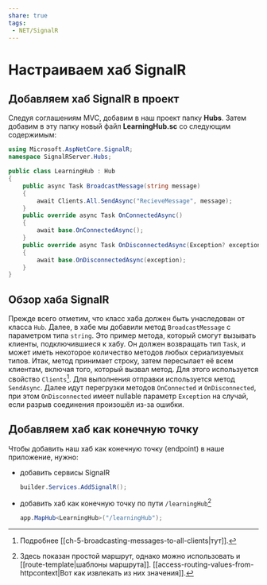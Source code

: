 ```yaml
---
share: true
tags:
 - NET/SignalR
---
```

# Настраиваем хаб SignalR
## Добавляем хаб SignalR в проект
Следуя соглашениям MVC, добавим в наш проект папку **Hubs**. Затем добавим в эту папку новый файл **LearningHub.sc** со следующим содержимым:
```csharp
using Microsoft.AspNetCore.SignalR;
namespace SignalRServer.Hubs;

public class LearningHub : Hub
{
	public async Task BroadcastMessage(string message)
	{
		await Clients.All.SendAsync("RecieveMessage", message);
	}
	public override async Task OnConnectedAsync()
	{
		await base.OnConnectedAsync();
	}
	public override async Task OnDisconnectedAsync(Exception? exception)
	{
		await base.OnDisconnectedAsync(exception);
	}
}
```
## Обзор хаба SignalR
Прежде всего отметим,  что класс хаба должен быть унаследован от класса `Hub`. Далее, в хабе мы добавили метод `BroadcastMessage` с параметром типа `string`. Это пример метода, который смогут вызывать клиенты, подключившиеся к хабу. Он должен возвращать тип `Task`, и может иметь некоторое количество методов любых сериализуемых типов.
Итак, метод принимает строку, затем пересылает её всем клиентам, включая того, который вызвал метод. Для этого используется свойство `Clients`[^2]. Для выполнения отправки используется метод `SendAsync`.
Далее идут перегрузки методов `OnConnected` и `OnDisconnected`, при этом `OnDisconnected` имеет nullable параметр `Exception` на случай, если разрыв соединения произошёл из-за ошибки.
## Добавляем хаб как конечную точку
Чтобы добавить наш хаб как конечную точку (endpoint) в наше приложение, нужно:
- добавить сервисы SignalR
	```csharp
	builder.Services.AddSignalR();
	```
- добавить хаб как конечную точку по пути `/learningHub`[^1]
	```csharp
	app.MapHub<LearningHub>("/learningHub");
	```

	[^1]:Здесь показан простой маршрут, однако можно использовать и [[route-template|шаблоны маршрута]]. [[access-routing-values-from-httpcontext|Вот как извлекать из них значения]].
	[^2]: Подробнее [[ch-5-broadcasting-messages-to-all-clients|тут]].